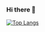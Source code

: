 ### Hi there 👋

<!--

- 🌱 I’m currently learning java 

-->
[![Top Langs](https://github-readme-stats.vercel.app/api/top-langs/?username=your-github-username)](https://github.com/anuraghazra/github-readme-stats)
